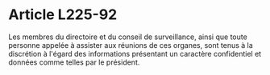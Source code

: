 # Article L225-92

Les membres du directoire et du conseil de surveillance, ainsi que toute personne appelée à assister aux réunions de ces organes, sont tenus à la discrétion à l'égard des informations présentant un caractère confidentiel et données comme telles par le président.
